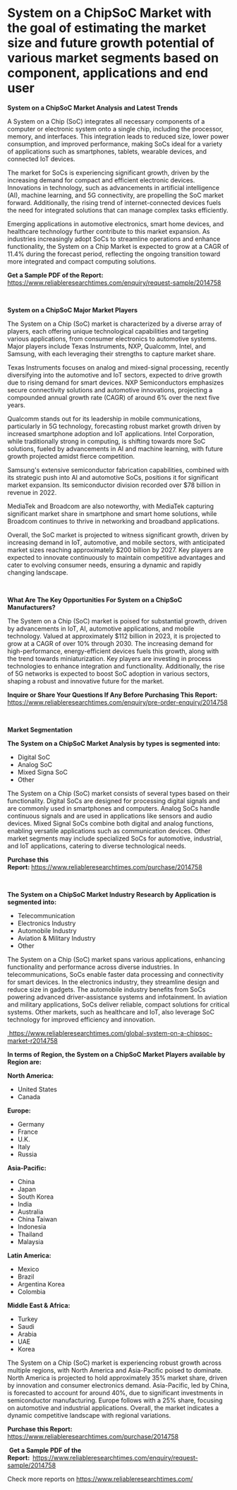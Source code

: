 <p><h1>System on a ChipSoC Market with the goal of estimating the market size and future growth potential of various market segments based on component, applications and end user</h1></p><p><strong>System on a ChipSoC Market Analysis and Latest Trends</strong></p>
<p><p>A System on a Chip (SoC) integrates all necessary components of a computer or electronic system onto a single chip, including the processor, memory, and interfaces. This integration leads to reduced size, lower power consumption, and improved performance, making SoCs ideal for a variety of applications such as smartphones, tablets, wearable devices, and connected IoT devices.</p><p>The market for SoCs is experiencing significant growth, driven by the increasing demand for compact and efficient electronic devices. Innovations in technology, such as advancements in artificial intelligence (AI), machine learning, and 5G connectivity, are propelling the SoC market forward. Additionally, the rising trend of internet-connected devices fuels the need for integrated solutions that can manage complex tasks efficiently.</p><p>Emerging applications in automotive electronics, smart home devices, and healthcare technology further contribute to this market expansion. As industries increasingly adopt SoCs to streamline operations and enhance functionality, the System on a Chip Market is expected to grow at a CAGR of 11.4% during the forecast period, reflecting the ongoing transition toward more integrated and compact computing solutions.</p></p>
<p><strong>Get a Sample PDF of the Report:&nbsp;</strong> <a href="https://www.reliableresearchtimes.com/enquiry/request-sample/2014758?utm_campaign=3518&utm_medium=2&utm_source=Github&utm_content=ia&utm_term=29032025&utm_id=system-on-a-chipsoc">https://www.reliableresearchtimes.com/enquiry/request-sample/2014758</a></p>
<p>&nbsp;</p>
<p><strong>System on a ChipSoC Major Market Players</strong></p>
<p><p>The System on a Chip (SoC) market is characterized by a diverse array of players, each offering unique technological capabilities and targeting various applications, from consumer electronics to automotive systems. Major players include Texas Instruments, NXP, Qualcomm, Intel, and Samsung, with each leveraging their strengths to capture market share.</p><p>Texas Instruments focuses on analog and mixed-signal processing, recently diversifying into the automotive and IoT sectors, expected to drive growth due to rising demand for smart devices. NXP Semiconductors emphasizes secure connectivity solutions and automotive innovations, projecting a compounded annual growth rate (CAGR) of around 6% over the next five years.</p><p>Qualcomm stands out for its leadership in mobile communications, particularly in 5G technology, forecasting robust market growth driven by increased smartphone adoption and IoT applications. Intel Corporation, while traditionally strong in computing, is shifting towards more SoC solutions, fueled by advancements in AI and machine learning, with future growth projected amidst fierce competition.</p><p>Samsung's extensive semiconductor fabrication capabilities, combined with its strategic push into AI and automotive SoCs, positions it for significant market expansion. Its semiconductor division recorded over $78 billion in revenue in 2022.</p><p>MediaTek and Broadcom are also noteworthy, with MediaTek capturing significant market share in smartphone and smart home solutions, while Broadcom continues to thrive in networking and broadband applications.</p><p>Overall, the SoC market is projected to witness significant growth, driven by increasing demand in IoT, automotive, and mobile sectors, with anticipated market sizes reaching approximately $200 billion by 2027. Key players are expected to innovate continuously to maintain competitive advantages and cater to evolving consumer needs, ensuring a dynamic and rapidly changing landscape.</p></p>
<p>&nbsp;</p>
<p><strong>What Are The Key Opportunities For System on a ChipSoC Manufacturers?</strong></p>
<p><p>The System on a Chip (SoC) market is poised for substantial growth, driven by advancements in IoT, AI, automotive applications, and mobile technology. Valued at approximately $112 billion in 2023, it is projected to grow at a CAGR of over 10% through 2030. The increasing demand for high-performance, energy-efficient devices fuels this growth, along with the trend towards miniaturization. Key players are investing in process technologies to enhance integration and functionality. Additionally, the rise of 5G networks is expected to boost SoC adoption in various sectors, shaping a robust and innovative future for the market.</p></p>
<p><strong>Inquire or Share Your Questions If Any Before Purchasing This Report:</strong> <a href="https://www.reliableresearchtimes.com/enquiry/pre-order-enquiry/2014758?utm_campaign=3518&utm_medium=2&utm_source=Github&utm_content=ia&utm_term=29032025&utm_id=system-on-a-chipsoc">https://www.reliableresearchtimes.com/enquiry/pre-order-enquiry/2014758</a></p>
<p>&nbsp;</p>
<p><strong>Market Segmentation</strong></p>
<p><strong>The System on a ChipSoC Market Analysis by types is segmented into:</strong></p>
<p><ul><li>Digital SoC</li><li>Analog SoC</li><li>Mixed Signa SoC</li><li>Other</li></ul></p>
<p><p>The System on a Chip (SoC) market consists of several types based on their functionality. Digital SoCs are designed for processing digital signals and are commonly used in smartphones and computers. Analog SoCs handle continuous signals and are used in applications like sensors and audio devices. Mixed Signal SoCs combine both digital and analog functions, enabling versatile applications such as communication devices. Other market segments may include specialized SoCs for automotive, industrial, and IoT applications, catering to diverse technological needs.</p></p>
<p><strong>Purchase this Report:&nbsp;</strong><a href="https://www.reliableresearchtimes.com/purchase/2014758?utm_campaign=3518&utm_medium=2&utm_source=Github&utm_content=ia&utm_term=29032025&utm_id=system-on-a-chipsoc">https://www.reliableresearchtimes.com/purchase/2014758</a></p>
<p>&nbsp;</p>
<p><strong>The System on a ChipSoC Market Industry Research by Application is segmented into:</strong></p>
<p><ul><li>Telecommunication</li><li>Electronics Industry</li><li>Automobile Industry</li><li>Aviation & Military Industry</li><li>Other</li></ul></p>
<p><p>The System on a Chip (SoC) market spans various applications, enhancing functionality and performance across diverse industries. In telecommunications, SoCs enable faster data processing and connectivity for smart devices. In the electronics industry, they streamline design and reduce size in gadgets. The automobile industry benefits from SoCs powering advanced driver-assistance systems and infotainment. In aviation and military applications, SoCs deliver reliable, compact solutions for critical systems. Other markets, such as healthcare and IoT, also leverage SoC technology for improved efficiency and innovation.</p></p>
<p><a href="https://www.reliableresearchtimes.com/global-system-on-a-chipsoc-market-r2014758?utm_campaign=3518&utm_medium=2&utm_source=Github&utm_content=ia&utm_term=29032025&utm_id=system-on-a-chipsoc">&nbsp;https://www.reliableresearchtimes.com/global-system-on-a-chipsoc-market-r2014758</a></p>
<p><strong>In terms of Region, the System on a ChipSoC Market Players available by Region are:</strong></p>
<p>
    <p> <strong> North America: </strong>
        <ul>
            <li>United States</li>
            <li>Canada</li>
        </ul>
        </p> 
    <p> <strong> Europe: </strong>
        <ul>
            <li>Germany</li>
            <li>France</li>
            <li>U.K.</li>
            <li>Italy</li>
            <li>Russia</li>
        </ul>
        </p> 
    <p> <strong> Asia-Pacific: </strong>
        <ul>
            <li>China</li>
            <li>Japan</li>
            <li>South Korea</li>
            <li>India</li>
            <li>Australia</li>
            <li>China Taiwan</li>
            <li>Indonesia</li>
            <li>Thailand</li>
            <li>Malaysia</li>
        </ul>
        </p> 
    <p> <strong> Latin America: </strong>
        <ul>
            <li>Mexico</li>
            <li>Brazil</li>
            <li>Argentina Korea</li>
            <li>Colombia</li>
        </ul>
        </p> 
    <p> <strong> Middle East & Africa: </strong>
        <ul>
            <li>Turkey</li>
            <li>Saudi</li>
            <li>Arabia</li>
            <li>UAE</li>
            <li>Korea</li>
        </ul>
    </p>
    </p>
<p><p>The System on a Chip (SoC) market is experiencing robust growth across multiple regions, with North America and Asia-Pacific poised to dominate. North America is projected to hold approximately 35% market share, driven by innovation and consumer electronics demand. Asia-Pacific, led by China, is forecasted to account for around 40%, due to significant investments in semiconductor manufacturing. Europe follows with a 25% share, focusing on automotive and industrial applications. Overall, the market indicates a dynamic competitive landscape with regional variations.</p></p>
<p><strong>Purchase this Report: </strong><a href="https://www.reliableresearchtimes.com/purchase/2014758?utm_campaign=3518&utm_medium=2&utm_source=Github&utm_content=ia&utm_term=29032025&utm_id=system-on-a-chipsoc">https://www.reliableresearchtimes.com/purchase/2014758</a></p>
<p>&nbsp;<strong>Get a Sample PDF of the Report:&nbsp;&nbsp;</strong><a href="https://www.reliableresearchtimes.com/enquiry/request-sample/2014758?utm_campaign=3518&utm_medium=2&utm_source=Github&utm_content=ia&utm_term=29032025&utm_id=system-on-a-chipsoc">https://www.reliableresearchtimes.com/enquiry/request-sample/2014758</a></p>
<p><strong></strong></p>
<p>Check more reports on <a href="https://www.reliableresearchtimes.com/?utm_campaign=3518&utm_medium=2&utm_source=Github&utm_content=ia&utm_term=29032025&utm_id=system-on-a-chipsoc">https://www.reliableresearchtimes.com/</a></p>